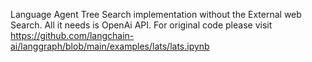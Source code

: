 Language Agent Tree Search implementation without the External web Search. All it needs is OpenAi API. For original code please visit https://github.com/langchain-ai/langgraph/blob/main/examples/lats/lats.ipynb
